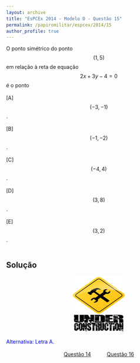 ```yaml
---
layout: archive
title: "EsPCEx 2014 - Modelo D - Questão 15"
permalink: /papiromilitar/espcex/2014/15
author_profile: true
---
```


O ponto simétrico do ponto $$(1, 5)$$ em relação à reta de equação $$2x + 3y - 4 =  0$$ é o ponto <br /><br />
[A] $$(-3, -1)$$.<br /><br />
[B] $$(-1, -2)$$.<br /><br />
[C] $$(-4, 4)$$.<br /><br />
[D] $$(3, 8)$$.<br /><br />
[E] $$(3, 2)$$.<br /><br />

## Solução

<center>
<img src="/images/construcao.png" height="150px" width="150px">
</center>
<br />
<font color="blue">Alternativa: Letra A.</font> <br /><br />
<center>
<a href="/papiromilitar/espcex/2014/14">Questão 14</a> &nbsp;&nbsp;&nbsp;&nbsp;&nbsp;&nbsp;&nbsp;&nbsp;&nbsp; <a href="/papiromilitar/espcex/2014/16">Questão 16</a>
</center>
